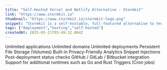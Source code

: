 ```yaml
---
title: "Self-Hosted Vercel and Netlify Alternative - Stormkit"
link: "https://www.stormkit.io"
thumbnail: "https://www.stormkit.io/stormkit-logo.png"
snippet: "Stormkit is a self-hostable, full-featured alternative to Vercel and Netlify, offering powerful features such as deployment previews, multiple environments, and seamless integration with Git."
tags: ["deployment","hosting","self-hosted"]
createdAt: 2025-05-21T05:49:32.064Z
---
```

Unlimited applications
Unlimited domains
Unlimited deployments
Persistent File Storage (Volumes)
Built-in Privacy-Friendly Analytics
Snippet Injections
Post-deployment status checks
GitHub / GitLab / Bitbucket integration
Support for additional runtimes such as Go and Rust
Triggers (Cron jobs)
